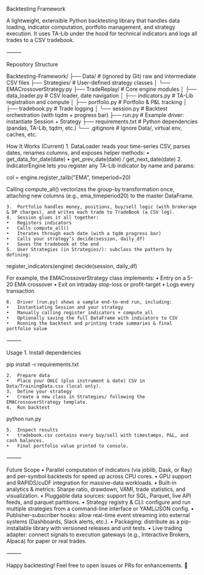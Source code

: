 Backtesting Framework

A lightweight, extensible Python backtesting library that handles data loading, indicator computation, portfolio management, and strategy execution. It uses TA-Lib under the hood for technical indicators and logs all trades to a CSV tradebook.

⸻

Repository Structure

Backtesting-Framework/
├── Data/                   # (ignored by Git) raw and intermediate CSV files
├── Strategies/             # User-defined strategy classes
│   └── EMACrossoverStrategy.py
├── TradeReplay/            # Core engine modules
│   ├── data_loader.py      # CSV loader, date navigation
│   ├── indicators.py       # TA-Lib registration and compute
│   ├── portfolio.py        # Portfolio & P&L tracking
│   ├── tradebook.py        # Trade logging
│   └── session.py          # Backtest orchestration (with tqdm + progress bar)
├── run.py                  # Example driver: instantiate Session + Strategy
├── requirements.txt        # Python dependencies (pandas, TA-Lib, tqdm, etc.)
└── .gitignore              # Ignore Data/, virtual env, caches, etc.

How It Works (Current)
	1.	DataLoader reads your time-series CSV, parses dates, renames columns, and exposes helper methods:
	•	get_data_for_date(date)
	•	get_prev_date(date) / get_next_date(date)
	2.	IndicatorEngine lets you register any TA-Lib indicator by name and params:

col = engine.register_talib("EMA", timeperiod=20)

Calling compute_all() vectorizes the group-by transformation once, attaching new columns (e.g., ema_timeperiod20) to the master DataFrame.

	3.	Portfolio handles money, positions, buy/sell logic (with brokerage & DP charges), and writes each trade to TradeBook (a CSV log).
	4.	Session glues it all together:
	•	Registers indicators
	•	Calls compute_all()
	•	Iterates through each date (with a tqdm progress bar)
	•	Calls your strategy’s decide(session, daily_df)
	•	Saves the tradebook at the end
	5.	User Strategies (in Strategies/): subclass the pattern by defining:

register_indicators(engine)
decide(session, daily_df)

For example, the EMACrossoverStrategy class implements:
	•	Entry on a 5-20 EMA crossover
	•	Exit on intraday stop-loss or profit-target
	•	Logs every transaction

	6.	Driver (run.py) shows a sample end-to-end run, including:
	•	Instantiating Session and your strategy
	•	Manually calling register_indicators + compute_all
	•	Optionally saving the full DataFrame with indicators to CSV
	•	Running the backtest and printing trade summaries & final portfolio value

⸻

Usage
	1.	Install dependencies

pip install -r requirements.txt


	2.	Prepare data
	•	Place your OHLC (plus instrument & date) CSV in Data/TrainingData.csv (local only).
	3.	Define your strategy
	•	Create a new class in Strategies/ following the EMACrossoverStrategy template.
	4.	Run backtest

python run.py


	5.	Inspect results
	•	tradebook.csv contains every buy/sell with timestamps, P&L, and cash balances.
	•	Final portfolio value printed to console.

⸻

Future Scope
	•	Parallel computation of indicators (via joblib, Dask, or Ray) and per-symbol backtests for speed up across CPU cores.
	•	GPU support and RAPIDS/cuDF integration for massive-data workloads.
	•	Built-in analytics & metrics: Sharpe ratio, drawdown, VAMI, trade statistics, and visualization.
	•	Pluggable data sources: support for SQL, Parquet, live API feeds, and parquet partitions.
	•	Strategy registry & CLI: configure and run multiple strategies from a command-line interface or YAML/JSON config.
	•	Publisher-subscriber hooks: allow real-time event streaming into external systems (Dashboards, Slack alerts, etc.).
	•	Packaging: distribute as a pip-installable library with versioned releases and unit tests.
	•	Live trading adapter: connect signals to execution gateways (e.g., Interactive Brokers, Alpaca) for paper or real trades.

⸻

Happy backtesting! Feel free to open issues or PRs for enhancements. 🚀

